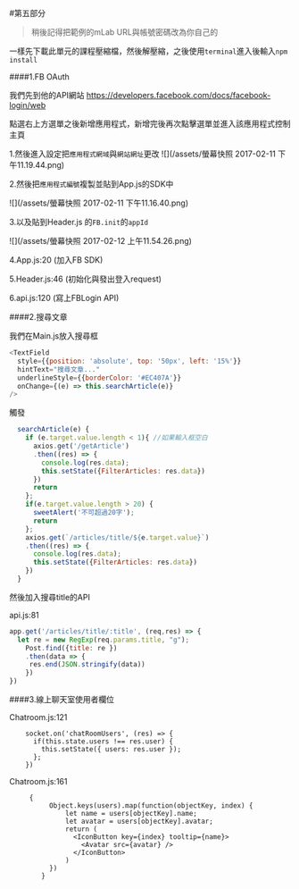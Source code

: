 #第五部分

>稍後記得把範例的mLab URL與帳號密碼改為你自己的


一樣先下載此單元的課程壓縮檔，然後解壓縮，之後使用`terminal`進入後輸入`npm install`



####1.FB OAuth

我們先到他的API網站
https://developers.facebook.com/docs/facebook-login/web

點選右上方選單之後新增應用程式，新增完後再次點擊選單並進入該應用程式控制主頁

1.然後進入設定把`應用程式網域`與`網站網址`更改
![](/assets/螢幕快照 2017-02-11 下午11.19.44.png)

2.然後把`應用程式編號`複製並貼到App.js的SDK中

![](/assets/螢幕快照 2017-02-11 下午11.16.40.png)

3.以及貼到Header.js 的`FB.init`的`appId`

![](/assets/螢幕快照 2017-02-12 上午11.54.26.png)

4.App.js:20  (加入FB SDK)

5.Header.js:46 (初始化與發出登入request)

6.api.js:120 (寫上FBLogin API)

####2.搜尋文章

我們在Main.js放入搜尋框

```javascript
<TextField
  style={{position: 'absolute', top: '50px', left: '15%'}}
  hintText="搜尋文章..."
  underlineStyle={{borderColor: '#EC407A'}}
  onChange={(e) => this.searchArticle(e)}
/>
```

觸發
```javascript
  searchArticle(e) {
    if (e.target.value.length < 1){ //如果輸入框空白
      axios.get('/getArticle')
      .then((res) => {
        console.log(res.data);
        this.setState({FilterArticles: res.data})
      })    
      return 
    };
    if(e.target.value.length > 20) {
      sweetAlert('不可超過20字');
      return
    }; 
    axios.get(`/articles/title/${e.target.value}`)
    .then((res) => {
      console.log(res.data);
      this.setState({FilterArticles: res.data})
    })
  }
```


然後加入搜尋title的API

api.js:81

```javascript
app.get('/articles/title/:title', (req,res) => {
  let re = new RegExp(req.params.title, "g");
	Post.find({title: re })
	.then(data => {
  	 res.end(JSON.stringify(data))
	})
})
```


####3.線上聊天室使用者欄位

Chatroom.js:121
```
    socket.on('chatRoomUsers', (res) => {
      if(this.state.users !== res.user) {
        this.setState({ users: res.user });
      };
    })
```

Chatroom.js:161

```
     {      
          Object.keys(users).map(function(objectKey, index) {
              let name = users[objectKey].name;
              let avatar = users[objectKey].avatar;
              return (
                <IconButton key={index} tooltip={name}>
                  <Avatar src={avatar} />
                </IconButton>
              )
          })
        }
```